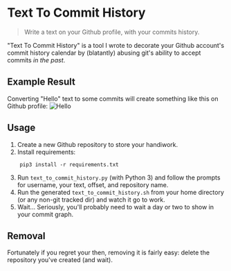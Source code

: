 # Text To Commit History
> Write a text on your Github profile, with your commits history.

"Text To Commit History" is a tool I wrote to decorate your Github account's commit history calendar by (blatantly) abusing git's ability to accept commits _in the past_.

## Example Result
Converting "Hello" text to some commits will create something like this on Github profile:
![Hello](https://user-images.githubusercontent.com/7780269/57866862-4d6ac500-7815-11e9-9527-9784567e583f.png)

## Usage
1. Create a new Github repository to store your handiwork.
2. Install requirements:
```
	pip3 install -r requirements.txt
```
3. Run `text_to_commit_history.py` (with Python 3) and follow the prompts for username, your text, offset, and repository name.
4. Run the generated `text_to_commit_history.sh` from your home directory (or any non-git tracked dir) and watch it go to work.
5. Wait... Seriously, you'll probably need to wait a day or two to show in your commit graph.

## Removal
Fortunately if you regret your then, removing it is fairly easy: delete the repository you've created (and wait).
